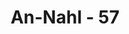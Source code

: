 ---
title: "An-Nahl - 57"
no: 57
arabic_no: ٥٧
ayah: وَيَجْعَلُوْنَ لِلّٰهِ الْبَنٰتِ سُبْحٰنَهٗۙ وَلَهُمْ مَّا يَشْتَهُوْنَ 
translation: "Dan mereka menetapkan anak perempuan bagi Allah. Mahasuci Dia, sedang untuk mereka sendiri apa yang mereka sukai (anak laki-laki)."
tafsir: "Kemudian Allah swt mengungkapkan bentuk kesyirikan mereka yang lain, yaitu memberi Allah anak perempuan, sedangkan untuk mereka anak laki-laki.\n\nAllah swt berfirman:\n\nDan mereka menjadikan malaikat-malaikat hamba-hamba (Allah) Yang Maha Pengasih itu sebagai jenis perempuan. Apakah mereka menyaksikan penciptaan (malaikat-malaikat itu)? Kelak akan dituliskan kesaksian mereka dan akan dimintakan pertanggungjawaban. (az-Zukhruf/43: 19)\n\nOrang-orang musyrik itu menganggap bahwa para malaikat itu anak-anak perempuan Allah. Perbuatan mereka yang demikian ini dinilai sebagai dosa besar, karena mereka menuduhkan sesuatu kepada Allah yang tidak semestinya, yaitu Allah mempunyai anak-anak perempuan, padahal mereka sendiri tidak senang mempunyai anak-anak perempuan.\n\nAllah swt berfirman:\n\nApakah (pantas) untuk kamu yang laki-laki dan untuk-Nya yang perempuan? Yang demikian itu tentulah suatu pembagian yang tidak adil. (an-Najm/53: 21-22)\n\nDan firman-Nya:\n\nIngatlah, sesungguhnya di antara kebohongannya mereka benar-benar mengatakan, \"Allah mempunyai anak.\" Dan sungguh, mereka benar-benar pendusta. Apakah Dia (Allah) memilih anak-anak perempuan daripada anak-anak laki-laki? Mengapa kamu ini? Bagaimana (caranya) kamu menetapkan? (as-shaffat/37: 151-154)\n\nAllah swt menegaskan bahwa Dia Mahasuci dari segala tuduhan mereka. Sungguh, sangat keji bahwa mereka hanya menginginkan anak laki-laki dan tidak menginginkan anak-anak perempuan."
---